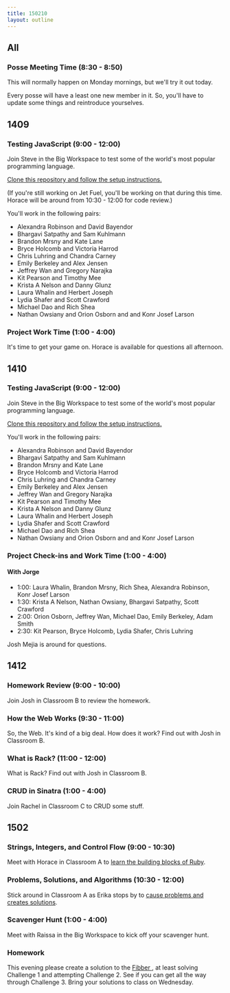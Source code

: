 ```yaml
---
title: 150210
layout: outline
---
```


## All

### Posse Meeting Time (8:30 - 8:50)

This will normally happen on Monday mornings, but we'll try it out today.

Every posse will have a least one new member in it. So, you'll have to update some things and reintroduce yourselves.

## 1409

### Testing JavaScript (9:00 - 12:00)

Join Steve in the Big Workspace to test some of the world's most popular programming language.

[Clone this repository and follow the setup instructions.](https://github.com/turingschool-examples/testing-javascript)

(If you're still working on Jet Fuel, you'll be working on that during this time. Horace will be around from 10:30 - 12:00 for code review.)

You'll work in the following pairs:

* Alexandra Robinson and David Bayendor
* Bhargavi Satpathy and Sam Kuhlmann
* Brandon Mrsny and Kate Lane
* Bryce Holcomb and Victoria Harrod
* Chris Luhring and Chandra Carney
* Emily Berkeley and Alex Jensen
* Jeffrey Wan and Gregory Narajka
* Kit Pearson and Timothy Mee
* Krista A Nelson and Danny Glunz
* Laura Whalin and Herbert Joseph
* Lydia Shafer and Scott Crawford
* Michael Dao and Rich Shea
* Nathan Owsiany and Orion Osborn and and Konr Josef Larson

### Project Work Time (1:00 - 4:00)

It's time to get your game on. Horace is available for questions all afternoon.

## 1410

### Testing JavaScript (9:00 - 12:00)

Join Steve in the Big Workspace to test some of the world's most popular programming language.

[Clone this repository and follow the setup instructions.](https://github.com/turingschool-examples/testing-javascript)

You'll work in the following pairs:

* Alexandra Robinson and David Bayendor
* Bhargavi Satpathy and Sam Kuhlmann
* Brandon Mrsny and Kate Lane
* Bryce Holcomb and Victoria Harrod
* Chris Luhring and Chandra Carney
* Emily Berkeley and Alex Jensen
* Jeffrey Wan and Gregory Narajka
* Kit Pearson and Timothy Mee
* Krista A Nelson and Danny Glunz
* Laura Whalin and Herbert Joseph
* Lydia Shafer and Scott Crawford
* Michael Dao and Rich Shea
* Nathan Owsiany and Orion Osborn and and Konr Josef Larson

### Project Check-ins and Work Time (1:00 - 4:00)

#### With Jorge

* 1:00: Laura Whalin, Brandon Mrsny, Rich Shea, Alexandra Robinson, Konr Josef Larson
* 1:30: Krista A Nelson, Nathan Owsiany, Bhargavi Satpathy, Scott Crawford
* 2:00: Orion Osborn, Jeffrey Wan, Michael Dao, Emily Berkeley, Adam Smith
* 2:30: Kit Pearson, Bryce Holcomb, Lydia Shafer, Chris Luhring

Josh Mejia is around for questions.

## 1412

### Homework Review (9:00 - 10:00)

Join Josh in Classroom B to review the homework.

### How the Web Works (9:30 - 11:00)

So, the Web. It's kind of a big deal. How does it work? Find out with Josh in Classroom B.

### What is Rack? (11:00 - 12:00)

What is Rack? Find out with Josh in Classroom B.

### CRUD in Sinatra (1:00 - 4:00)

Join Rachel in Classroom C to CRUD some stuff.

## 1502

### Strings, Integers, and Control Flow (9:00 - 10:30)

Meet with Horace in Classroom A to [learn the building blocks of Ruby](https://github.com/turingschool/lesson_plans/blob/master/ruby_01-object_oriented_programming_with_ruby/string_integers_and_control_flow.markdown).

### Problems, Solutions, and Algorithms (10:30 - 12:00)

Stick around in Classroom A as Erika stops by to [cause problems and creates solutions](https://github.com/turingschool/lesson_plans/blob/master/ruby_01-object_oriented_programming_with_ruby/problems_solutions_algorithms.markdown).

### Scavenger Hunt (1:00 - 4:00)

Meet with Raissa in the Big Workspace to kick off your scavenger hunt.

### Homework

This evening please create a solution to the [Fibber ](https://github.com/turingschool/challenges/blob/master/fibber.markdown), at least
solving Challenge 1 and attempting Challenge 2. See if you can get all the way through
Challenge 3. Bring your solutions to class on Wednesday.